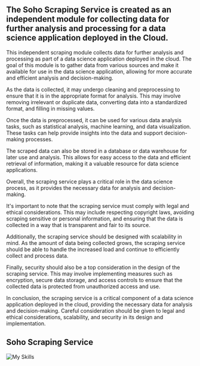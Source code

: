 ## The Soho Scraping Service is created as an independent module for collecting data for further analysis and processing for a data science application deployed in the Cloud.

This independent scraping module collects data for further analysis and processing as part of a data science application deployed in the cloud. The goal of this module is to gather data from various sources and make it available for use in the data science application, allowing for more accurate and efficient analysis and decision-making.

As the data is collected, it may undergo cleaning and preprocessing to ensure that it is in the appropriate format for analysis. This may involve removing irrelevant or duplicate data, converting data into a standardized format, and filling in missing values.

Once the data is preprocessed, it can be used for various data analysis tasks, such as statistical analysis, machine learning, and data visualization. These tasks can help provide insights into the data and support decision-making processes.

The scraped data can also be stored in a database or data warehouse for later use and analysis. This allows for easy access to the data and efficient retrieval of information, making it a valuable resource for data science applications.

Overall, the scraping service plays a critical role in the data science process, as it provides the necessary data for analysis and decision-making.

It's important to note that the scraping service must comply with legal and ethical considerations. This may include respecting copyright laws, avoiding scraping sensitive or personal information, and ensuring that the data is collected in a way that is transparent and fair to its source.

Additionally, the scraping service should be designed with scalability in mind. As the amount of data being collected grows, the scraping service should be able to handle the increased load and continue to efficiently collect and process data.

Finally, security should also be a top consideration in the design of the scraping service. This may involve implementing measures such as encryption, secure data storage, and access controls to ensure that the collected data is protected from unauthorized access and use.

In conclusion, the scraping service is a critical component of a data science application deployed in the cloud, providing the necessary data for analysis and decision-making. Careful consideration should be given to legal and ethical considerations, scalability, and security in its design and implementation.

 

## Soho Scraping Service

![My Skills](https://skillicons.dev/icons?i=python,django,selenium,bootstrap,mysql)

